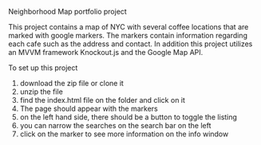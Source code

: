 Neighborhood Map portfolio project

This project contains a map of NYC with several coffee locations that are marked with google markers. The markers contain information regarding each cafe such as the address and contact. In addition this project utilizes an MVVM framework Knockout.js and the Google Map API.

To set up this project

1. download the zip file or clone it
2. unzip the file
3. find the index.html file on the folder and click on it
4. The page should appear with the markers
5. on the left hand side, there should be a button to toggle the listing
6. you can narrow the searches on the search bar on the left
7. click on the marker to see more information on the info window
